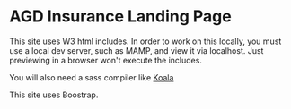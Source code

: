 # AGD Insurance Landing Page

This site uses W3 html includes. In order to work on this locally, you must use a local dev server, such as MAMP, and view it via localhost. Just previewing in a browser won't execute the includes.

You will also need a sass compiler like [Koala](http://koala-app.com/)

This site uses Boostrap.
